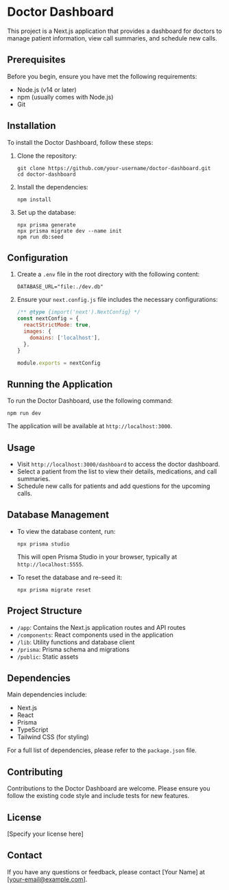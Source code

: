# Doctor Dashboard

This project is a Next.js application that provides a dashboard for doctors to manage patient information, view call summaries, and schedule new calls.

## Prerequisites

Before you begin, ensure you have met the following requirements:

- Node.js (v14 or later)
- npm (usually comes with Node.js)
- Git

## Installation

To install the Doctor Dashboard, follow these steps:

1. Clone the repository:
   ```
   git clone https://github.com/your-username/doctor-dashboard.git
   cd doctor-dashboard
   ```

2. Install the dependencies:
   ```
   npm install
   ```

3. Set up the database:
   ```
   npx prisma generate
   npx prisma migrate dev --name init
   npm run db:seed
   ```

## Configuration

1. Create a `.env` file in the root directory with the following content:
   ```
   DATABASE_URL="file:./dev.db"
   ```

2. Ensure your `next.config.js` file includes the necessary configurations:
   ```javascript
   /** @type {import('next').NextConfig} */
   const nextConfig = {
     reactStrictMode: true,
     images: {
       domains: ['localhost'],
     },
   }

   module.exports = nextConfig
   ```

## Running the Application

To run the Doctor Dashboard, use the following command:

```
npm run dev
```

The application will be available at `http://localhost:3000`.

## Usage

- Visit `http://localhost:3000/dashboard` to access the doctor dashboard.
- Select a patient from the list to view their details, medications, and call summaries.
- Schedule new calls for patients and add questions for the upcoming calls.

## Database Management

- To view the database content, run:
  ```
  npx prisma studio
  ```
  This will open Prisma Studio in your browser, typically at `http://localhost:5555`.

- To reset the database and re-seed it:
  ```
  npx prisma migrate reset
  ```

## Project Structure

- `/app`: Contains the Next.js application routes and API routes
- `/components`: React components used in the application
- `/lib`: Utility functions and database client
- `/prisma`: Prisma schema and migrations
- `/public`: Static assets

## Dependencies

Main dependencies include:

- Next.js
- React
- Prisma
- TypeScript
- Tailwind CSS (for styling)

For a full list of dependencies, please refer to the `package.json` file.

## Contributing

Contributions to the Doctor Dashboard are welcome. Please ensure you follow the existing code style and include tests for new features.

## License

[Specify your license here]

## Contact

If you have any questions or feedback, please contact [Your Name] at [your-email@example.com].